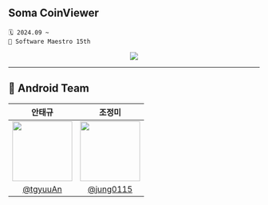## Soma CoinViewer
```
🗓️ 2024.09 ~
🌟 Software Maestro 15th
```

<div align="center">
  <a href="https://hits.seeyoufarm.com">
    <img src="https://hits.seeyoufarm.com/api/count/incr/badge.svg?url=https%3A%2F%2Fgithub.com%2FSW-Maestro-OSS%2Fsoma-coin-viewer-android&count_bg=%2346D969&title_bg=%233F9054&icon=&icon_color=%23E7E7E7&title=CoinViewer+Android&edge_flat=false"/>
  </a>
</div>

---

## 👥 Android Team
| 안태규 | 조정미 |                                                          
| :---: | :---: |
| <img width="120px" src="https://avatars.githubusercontent.com/u/116813010?v=4" /> | <img width="120px" src="https://avatars.githubusercontent.com/u/76805879?v=4" /> |
|   [@tgyuuAn](https://github.com/tgyuuAn)   |    [@jung0115](https://github.com/jung0115)  |
